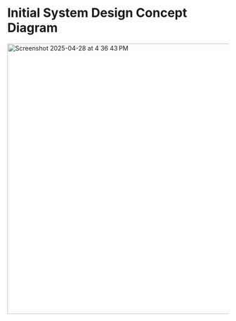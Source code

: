 # Initial System Design Concept Diagram
<img width="616" alt="Screenshot 2025-04-28 at 4 36 43 PM" src="https://github.com/user-attachments/assets/8d8fbdaa-f88e-4ebf-b643-5ada0408fd09" />
